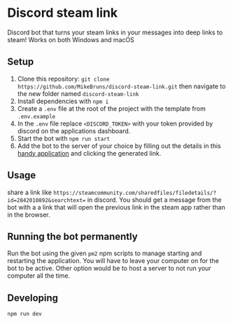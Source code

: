 # Discord steam link

Discord bot that turns your steam links in your messages into deep links to steam! Works on both Windows and macOS

## Setup

1. Clone this repository: `git clone https://github.com/MikeBruns/discord-steam-link.git` then navigate to the new
   folder named `discord-steam-link`
2. Install dependencies with `npm i`
3. Create a `.env` file at the root of the project with the template from `.env.example`
4. In the `.env` file replace `<DISCORD_TOKEN>` with your token provided by discord on the applications dashboard.
5. Start the bot with `npm run start`
6. Add the bot to the server of your choice by filling out the details in this 
   [handy application](https://discordapi.com/permissions.html#3072) and clicking the generated link.

## Usage

share a link like `https://steamcommunity.com/sharedfiles/filedetails/?id=2842010892&searchtext=` in discord. You should get a message from the bot with a a link that will open the previous link in the steam app rather than in the browser.

## Running the bot permanently

Run the bot using the given `pm2` npm scripts to manage starting and restarting the application. You will have to leave your computer on for the bot to be active. Other option would be to host a server to not run your computer all the time.

## Developing
`npm run dev`

